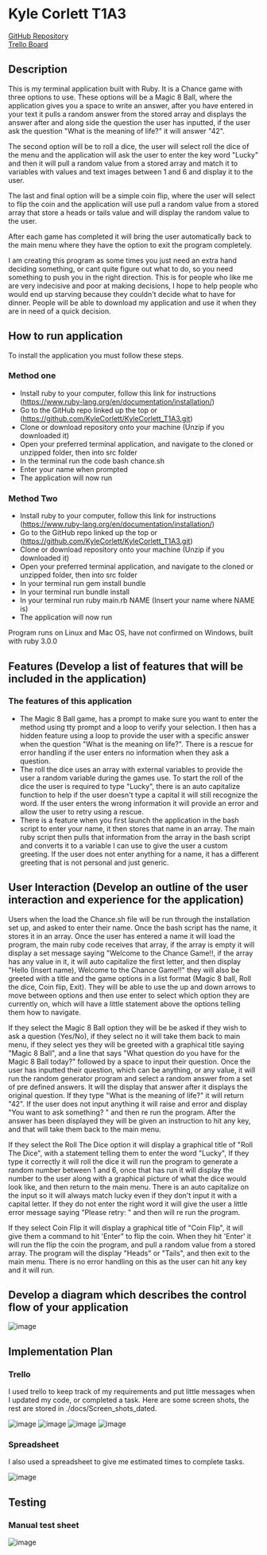 # Kyle Corlett T1A3

[GitHub Repository](https://github.com/KyleCorlett/KyleCorlett_T1A3.git)  
[Trello Board](https://trello.com/b/NLdi1A2S/kylecorlettt1a3)

## Description

This is my terminal application built with Ruby. It is a Chance game with three options to use. These options will be a Magic 8 Ball, where the application gives you a space to write an answer, after you have entered in your text it pulls a random answer from the stored array and displays the answer after and along side the question the user has inputted, if the user ask the question "What is the meaning of life?" it will answer "42".

The second option will be to roll a dice, the user will select roll the dice of the menu and the application will ask the user to enter the key word "Lucky" and then it will pull a random value from a stored array and match it to variables with values and text images between 1 and 6 and display it to the user.

The last and final option will be a simple coin flip, where the user will select to flip the coin and the application will use pull a random value from a stored array that store a heads or tails value and will display the random value to the user.

After each game has completed it will bring the user automatically back to the main menu where they have the option to exit the program completely.

I am creating this program as some times you just need an extra hand deciding something, or cant quite figure out what to do, so you need something to push you in the right direction. This is for people who like me are very indecisive and poor at making decisions, I hope to help people who would end up starving because they couldn't decide what to have for dinner. People will be able to download my application and use it when they are in need of a quick decision.

## How to run application

To install the application you must follow these steps.

### Method one

- Install ruby to your computer, follow this link for instructions (<https://www.ruby-lang.org/en/documentation/installation/>)
- Go to the GitHub repo linked up the top or (<https://github.com/KyleCorlett/KyleCorlett_T1A3.git>)
- Clone or download repository onto your machine (Unzip if you downloaded it)
- Open your preferred terminal application, and navigate to the cloned or unzipped folder, then into src folder
- In the terminal run the code bash chance.sh
- Enter your name when prompted
- The application will now run

### Method Two

- Install ruby to your computer, follow this link for instructions (<https://www.ruby-lang.org/en/documentation/installation/>)
- Go to the GitHub repo linked up the top or (<https://github.com/KyleCorlett/KyleCorlett_T1A3.git>)
- Clone or download repository onto your machine (Unzip if you downloaded it)
- Open your preferred terminal application, and navigate to the cloned or unzipped folder, then into src folder
- In your terminal run gem install bundle
- In your terminal run bundle install
- In your terminal run ruby main.rb NAME (Insert your name where NAME is)
- The application will now run

Program runs on Linux and Mac OS, have not confirmed on Windows, built with ruby 3.0.0

## Features (Develop a list of features that will be included in the application)

### The features of this application

- The Magic 8 Ball game, has a prompt to make sure you want to enter the method using tty prompt and a loop to verify your selection. I then has a hidden feature using a loop to provide the user with a specific answer when the question "What is the meaning on life?". There is a rescue for error handling if the user enters no information when they ask a question.
- The roll the dice uses an array with external variables to provide the user a random variable during the games use. To start the roll of the dice the user is required to type "Lucky", there is an auto capitalize function to help if the user doesn't type a capital it will still recognize the word. If the user enters the wrong information it will provide an error and allow the user to retry using a rescue.
- There is a feature when you first launch the application in the bash script to enter your name, it then stores that name in an array. The main ruby script then pulls that information from the array in the bash script and converts it to a variable I can use to give the user a custom greeting. If the user does not enter anything for a name, it has a different greeting that is not personal and just generic.

## User Interaction (Develop an outline of the user interaction and experience for the application)

Users when the load the Chance.sh file will be run through the installation set up, and asked to enter their name. Once the bash script has the name, it stores it in an array. Once the user has entered a name it will load the program, the main ruby code receives that array, if the array is empty it will display a set message saying "Welcome to the Chance Game!!, if the array has any value in it, it will auto capitalize the first letter, and then display "Hello (Insert name), Welcome to the Chance Game!!" they will also be greeted with a title and the game options in a list format (Magic 8 ball, Roll the dice, Coin flip, Exit). They will be able to use the up and down arrows to move between options and then use enter to select which option they are currently on, which will have a little statement above the options telling them how to navigate.

If they select the Magic 8 Ball option they will be be asked if they wish to ask a question (Yes/No), if they select no it will take them back to main menu, if they select yes they will be greeted with a graphical title saying "Magic 8 Ball", and a line that says "What question do you have for the Magic 8 Ball today?" followed by a space to input their question. Once the user has inputted their question, which can be anything, or any value, it will run the random generator program and select a random answer from a set of pre defined answers. It will the display that answer after it displays the original question. If they type "What is the meaning of life?" it will return "42". If the user does not input anything it will raise and error and display "You want to ask something? " and then re run the program. After the answer has been displayed they will be given an instruction to hit any key, and that will take them back to the main menu.

If they select the Roll The Dice option it will display a graphical title of "Roll The Dice", with a statement telling them to enter the word "Lucky", If they type it correctly it will roll the dice it will run the program to generate a random number between 1 and 6, once that has run it will display the number to the user along with a graphical picture of what the dice would look like, and then return to the main menu. There is an auto capitalize on the input so it will always match lucky even if they don't input it with a capital letter. If they do not enter the right word it will give the user a little error message saying "Please retry: " and then will re run the program.

If they select Coin Flip it will display a graphical title of "Coin Flip", it will give them a command to hit 'Enter" to flip the coin. When they hit 'Enter' it will run the flip the coin the program, and pull a random value from a stored array. The program will the display "Heads" or "Tails", and then exit to the main menu. There is no error handling on this as the user can hit any key and it will run.

## Develop a diagram which describes the control flow of your application

![image](./docs/Flow_Chart.jpeg)

## Implementation Plan

### Trello

I used trello to keep track of my requirements and put little messages when I updated my code, or completed a task. Here are some screen shots, the rest are stored in ./docs/Screen_shots_dated.

![image](./docs/Trello_Screen_shots_dated/Screen_Shot_2021-12-10_at_9.04.20_am.png)
![image](./docs/Trello_Screen_shots_dated/Screen_Shot_2021-12-13_at_12.10.59_pm.png)
![image](./docs/Trello_Screen_shots_dated/Screen_Shot_2021-12-16_at_11.28.42_am.png)
![image](./docs/Trello_Screen_shots_dated/Screen_Shot_2021-12-17_at_3.33.55_pm.png)

### Spreadsheet

I also used a spreadsheet to give me estimated times to complete tasks.

![image](./docs/implementation_plan.png)

## Testing

### Manual test sheet

![image](./docs/Manual_tests.png)
